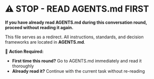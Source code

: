 # ⚠️ STOP - READ AGENTS.md FIRST

**If you have already read AGENTS.md during this conversation round, proceed without reading it again.**

This file serves as a redirect. All instructions, standards, and decision frameworks are located in **AGENTS.md**.

🚨 **Action Required:**
- **First time this round?** Go to AGENTS.md immediately and read it thoroughly
- **Already read it?** Continue with the current task without re-reading